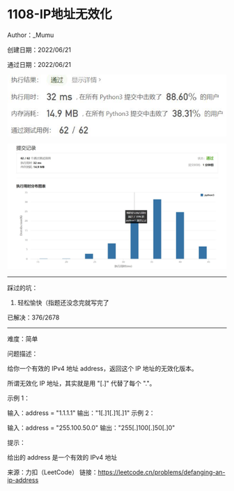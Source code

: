 # 1108-IP地址无效化

Author：_Mumu

创建日期：2022/06/21

通过日期：2022/06/21

![](./通过截图2.jpg)

![](./通过截图1.jpg)

*****

踩过的坑：

1. 轻松愉快（指题还没念完就写完了

已解决：376/2678

*****

难度：简单

问题描述：

给你一个有效的 IPv4 地址 address，返回这个 IP 地址的无效化版本。

所谓无效化 IP 地址，其实就是用 "[.]" 代替了每个 "."。

 

示例 1：

输入：address = "1.1.1.1"
输出："1[.]1[.]1[.]1"
示例 2：

输入：address = "255.100.50.0"
输出："255[.]100[.]50[.]0"


提示：

给出的 address 是一个有效的 IPv4 地址

来源：力扣（LeetCode）
链接：https://leetcode.cn/problems/defanging-an-ip-address